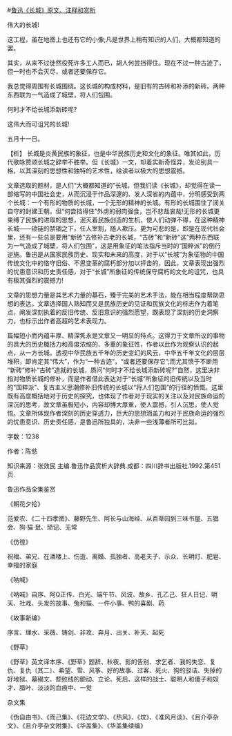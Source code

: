#[鲁迅《长城》原文、注释和赏析](https://www.vrrw.net/wx/9548.html)

伟大的长城!

这工程，虽在地图上也还有它的小像;凡是世界上稍有知识的人们，大概都知道的罢。

其实，从来不过徒然役死许多工人而已，胡人何尝挡得住。现在不过一种古迹了，但一时也不会灭尽，或者还要保存它。

我总觉得周围有长城围绕。这长城的构成材料，是旧有的古砖和补添的新砖。两种东西联为一气造成了城壁，将人们包围。

何时才不给长城添新砖呢?

这伟大而可诅咒的长城!

五月十一日。



【析】 长城是炎黄民族的象征，也是中华民族历史和文化的象征。唯其如此，历代歌咏赞颂长城之辞举不胜举。但《长城》一文，却着实新奇怪异，发论别具一格，以其深刻的思想性和独特的艺术性，给读者以极大的思想震撼。

文章选取的题材，是人们“大概都知道的”长城，但我们读《长城》，却觉得在读一部缩写的中国社会史，从而沉浸于作品深邃的、发人深省的内蕴中，分明感受到两个长城：一个有形的物质的长城，一个无形的精神的长城。有形的长城围住了闭关自守的封建王朝，但“何尝挡得住”外虏的弱肉强食，岂不悲哉哀哉!无形的长城更束缚了民族的进取的思想，泯灭着民族创造的生机，使人们动弹不得，在这种精神长城——锁链的禁锢之下，任人宰割，随人欺压。更为可悲的是，即是在现代社会里，还有一些总是要用“新砖”去修补古老的长城，“古砖”和“新砖”这“两种东西联为一气造成了城壁，将人们包围”，这是用象征的笔法指斥当时的“国粹派”的倒行逆施。鲁迅是从国家民族历史、现实和未来的高度，对于以“长城”为象征物的中国传统文化中的恪守旧俗、不思变革的腐朽部分加以抨击的，因此，文章表现出强烈的忧患意识和历史责任感，对于“长城”所象征的传统保守腐朽的文化的诅咒，也具有极其强烈的震撼力!

文章的思想力量是其艺术力量的基石，臻于完美的艺术手法，能在相当程度帮助思想的表达。文章选择国人熟知而又是民族历史的见证和民族文化的标志作为着笔点，阐发深刻执着的反旧传统、反旧意识的强烈愿望，既表现了深刻的历史洞察力，也标示出作者高超的艺术表现力。

篇幅短小而内蕴丰厚、精深隽永是文章又一明显的特点。这得力于文章所议的事物的具大的历史概括力和高度浓缩的、多重的象征性，作者以此作为观察认识的起点，从一方长城，透视中华民族五千年的历史变幻的风云，中华五千年文化的层层堆积，即肯定其“伟大”，作为“一种古迹”，“或者还要保存它”;而尤其愤于不断用 “新砖”修补“古砖”造就的长城，质问“何时才不给长城添新砖呢?”自然，这里决非指对物质长城的修补，而是作者借此表达对于“长城”所象征的旧传统以及当时的“国粹派”、复古主义思潮修补旧传统的长城以“将人们包围”的行径的愤慨。这里既有高度概括地对于历史的探究，也体现了作者对于现实的关注以及对民族命运的深沉的思考，故文章虽极短小，内容却博大厚重，使人震撼，引人沉思，使人觉悟。文章所体现作者深刻的历史穿透力，巨大的思想涵盖力和对于民族命运的强烈的忧患意识、历史责任感，是鲁迅所独具的，决非一些浅薄者所可比拟。

字数：1238

作者：陈慈

知识来源：张效民 主编.鲁迅作品赏析大辞典.成都：四川辞书出版社.1992.第451页.

鲁迅作品全集鉴赏

《朝花夕拾》

范爱农、《二十四孝图》、藤野先生、阿长与山海经、从百草园到三味书屋、五猖会、狗·猫·鼠、琐记、无常

《仿徨》

祝福、弟兄、在酒楼上、伤逝、离婚、孤独者、高老夫子、示众、长明灯、肥皂、幸福的家庭

《呐喊》

《呐喊》自序、阿Q正传、白光、端午节、风波、故乡、孔乙己、狂人日记、明天、社戏、头发的故事、兔和猫、一件小事、鸭的喜剧、药

《故事新编》

序言、理水、采薇、铸剑、非攻、奔月、出关、补天、起死

《野草》

《野草》英文译本序、《野草》题辞、秋夜、影的告别、求乞者、我的失恋、复仇、复仇〔其二〕、希望、雪、风筝、好的故事、过客、死火、狗的驳诘、失掉的好地狱、墓碣文、颓败线的颤动、立论、死后、这样的战士、聪明人和傻子和奴才、腊叶、淡淡的血痕中、一觉

杂文集

《伪自由书》、《而己集》、《花边文学》、《热风》、《坟》、《准风月谈》、《且介亭杂文》、《且介亭杂文附集》、《华盖集》、《华盖集续编》

